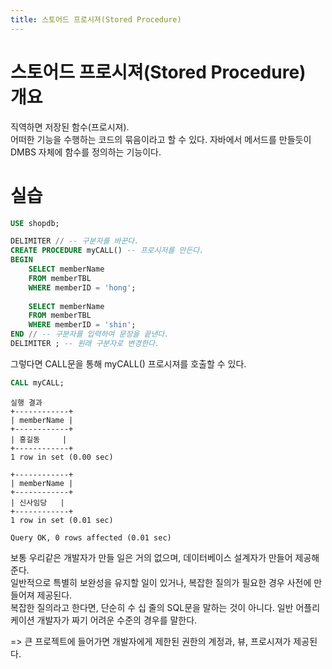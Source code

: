 ```yaml
---
title: 스토어드 프로시져(Stored Procedure)
---
```


# 스토어드 프로시져(Stored Procedure) 개요
직역하면 저장된 함수(프로시져).  
어떠한 기능을 수행하는 코드의 묶음이라고 할 수 있다. 자바에서 메서드를 만들듯이 DMBS 자체에 함수를 정의하는 기능이다.

# 실습
```sql
USE shopdb;

DELIMITER // -- 구분자를 바꾼다.
CREATE PROCEDURE myCALL() -- 프로시저를 만든다.
BEGIN
	SELECT memberName
    FROM memberTBL
    WHERE memberID = 'hong';
    
	SELECT memberName
    FROM memberTBL
    WHERE memberID = 'shin';
END // -- 구분자를 입력하여 문장을 끝낸다.
DELIMITER ; -- 원래 구분자로 변경한다.
```

그렇다면 CALL문을 통해 myCALL() 프로시져를 호출할 수 있다.

```sql
CALL myCALL;
```
```
실행 결과
+------------+
| memberName |
+------------+
| 홍길동     |
+------------+
1 row in set (0.00 sec)

+------------+
| memberName |
+------------+
| 신사임당   |
+------------+
1 row in set (0.01 sec)

Query OK, 0 rows affected (0.01 sec)
```

보통 우리같은 개발자가 만들 일은 거의 없으며, 데이터베이스 설계자가 만들어 제공해준다.  
일반적으로 특별히 보완성을 유지할 일이 있거나, 복잡한 질의가 필요한 경우 사전에 만들어져 제공된다.  
복잡한 질의라고 한다면, 단순히 수 십 줄의 SQL문을 말하는 것이 아니다. 일반 어플리케이션 개발자가 짜기 어려운 수준의 경우를 말한다.

=> 큰 프로젝트에 들어가면 개발자에게 제한된 권한의 계정과, 뷰, 프로시져가 제공된다.